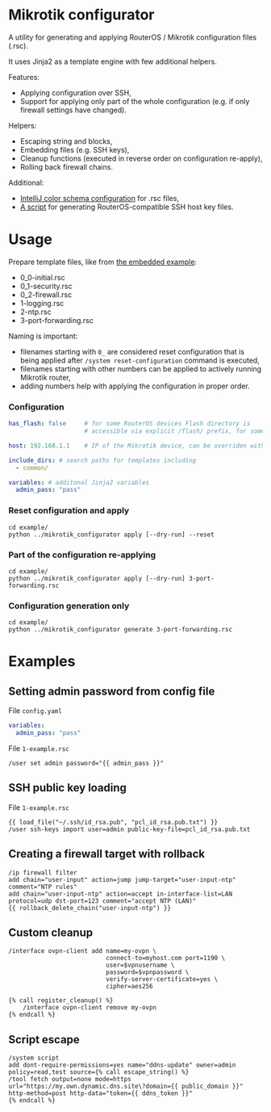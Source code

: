 Mikrotik configurator
======

A utility for generating and applying RouterOS / Mikrotik configuration files (.rsc).

It uses Jinja2 as a template engine with few additional helpers.

Features:

* Applying configuration over SSH,
* Support for applying only part of the whole configuration (e.g. if only firewall settings have changed).

Helpers:

* Escaping string and blocks,
* Embedding files (e.g. SSH keys),
* Cleanup functions (executed in reverse order on configuration re-apply),
* Rolling back firewall chains.

Additional:

* [IntelliJ color schema configuration](intellij) for .rsc files,
* [A script](tools/gen_ssh_host_keys.sh) for generating RouterOS-compatible SSH host key files.

# Usage

Prepare template files, like from [the embedded example](example):

* 0_0-initial.rsc
* 0_1-security.rsc
* 0_2-firewall.rsc
* 1-logging.rsc
* 2-ntp.rsc
* 3-port-forwarding.rsc

Naming is important:

* filenames starting with `0_` are considered reset configuration that is being applied after
  `/system reset-configuration` command is executed,
* filenames starting with other numbers can be applied to actively running Mikrotik router,
* adding numbers help with applying the configuration in proper order.

### Configuration

```yaml
has_flash: false     # for some RouterOS devices Flash directory is        
                     # accessible via explicit /flash/ prefix, for some just /

host: 192.168.1.1    # IP of the Mikrotik device, can be overriden with --override-id CLI argument

include_dirs: # search paths for templates including
  - common/

variables: # additonal Jinja2 variables
  admin_pass: "pass"
```

### Reset configuration and apply

```shell
cd example/
python ../mikrotik_configurator apply [--dry-run] --reset
```

### Part of the configuration re-applying

```shell
cd example/
python ../mikrotik_configurator apply [--dry-run] 3-port-forwarding.rsc
```

### Configuration generation only

```shell
cd example/
python ../mikrotik_configurator generate 3-port-forwarding.rsc
```

# Examples

## Setting admin password from config file

File `config.yaml`

```yaml
variables:
  admin_pass: "pass"
```

File `1-example.rsc`

```text
/user set admin password="{{ admin_pass }}"
```

## SSH public key loading

File `1-example.rsc`

```text
{{ load_file("~/.ssh/id_rsa.pub", "pcl_id_rsa.pub.txt") }}
/user ssh-keys import user=admin public-key-file=pcl_id_rsa.pub.txt
```

## Creating a firewall target with rollback

```text
/ip firewall filter
add chain="user-input" action=jump jump-target="user-input-ntp" comment="NTP rules"
add chain="user-input-ntp" action=accept in-interface-list=LAN protocol=udp dst-port=123 comment="accept NTP (LAN)"
{{ rollback_delete_chain("user-input-ntp") }}
```

## Custom cleanup

```text
/interface ovpn-client add name=my-ovpn \
                           connect-to=myhost.com port=1190 \
                           user=$vpnusername \
                           password=$vpnpassword \
                           verify-server-certificate=yes \
                           cipher=aes256

{% call register_cleanup() %}
    /interface ovpn-client remove my-ovpn
{% endcall %}
```

## Script escape

```text
/system script
add dont-require-permissions=yes name="ddns-update" owner=admin policy=read,test source={% call escape_string() %}
/tool fetch output=none mode=https url="https://my.own.dynamic.dns.site\?domain={{ public_domain }}" http-method=post http-data="token={{ ddns_token }}"
{% endcall %}
```
